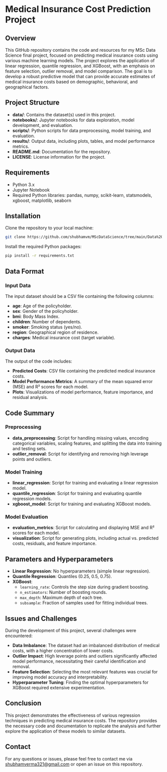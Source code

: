
# Medical Insurance Cost Prediction Project

## Overview

This GitHub repository contains the code and resources for my MSc Data Science final project, focused on predicting medical insurance costs using various machine learning models. The project explores the application of linear regression, quantile regression, and XGBoost, with an emphasis on feature selection, outlier removal, and model comparison. The goal is to develop a robust predictive model that can provide accurate estimates of medical insurance costs based on demographic, behavioral, and geographical factors.

## Project Structure

- **data/**: Contains the dataset(s) used in this project.
- **notebooks/**: Jupyter notebooks for data exploration, model development, and evaluation.
- **scripts/**: Python scripts for data preprocessing, model training, and evaluation.
- **results/**: Output data, including plots, tables, and model performance metrics.
- **README.md**: Documentation for the repository.
- **LICENSE**: License information for the project.

## Requirements

- Python 3.x
- Jupyter Notebook
- Required Python libraries: pandas, numpy, scikit-learn, statsmodels, xgboost, matplotlib, seaborn

## Installation

Clone the repository to your local machine:

```bash
git clone https://github.com/shubhamvm/MScDataScience/tree/main/Data%20Science%20Project
```

Install the required Python packages:

```bash
pip install -r requirements.txt
```

## Data Format

### Input Data

The input dataset should be a CSV file containing the following columns:

- **age**: Age of the policyholder.
- **sex**: Gender of the policyholder.
- **bmi**: Body Mass Index.
- **children**: Number of dependents.
- **smoker**: Smoking status (yes/no).
- **region**: Geographical region of residence.
- **charges**: Medical insurance cost (target variable).

### Output Data

The output of the code includes:

- **Predicted Costs**: CSV file containing the predicted medical insurance costs.
- **Model Performance Metrics**: A summary of the mean squared error (MSE) and R² scores for each model.
- **Plots**: Visualizations of model performance, feature importance, and residual analysis.

## Code Summary

### Preprocessing

- **data_preprocessing**: Script for handling missing values, encoding categorical variables, scaling features, and splitting the data into training and testing sets.
- **outlier_removal**: Script for identifying and removing high leverage points and outliers.

### Model Training

- **linear_regression**: Script for training and evaluating a linear regression model.
- **quantile_regression**: Script for training and evaluating quantile regression models.
- **xgboost_model**: Script for training and evaluating XGBoost models.

### Model Evaluation

- **evaluation_metrics**: Script for calculating and displaying MSE and R² scores for each model.
- **visualization**: Script for generating plots, including actual vs. predicted costs, residuals, and feature importance.

## Parameters and Hyperparameters

- **Linear Regression**: No hyperparameters (simple linear regression).
- **Quantile Regression**: Quantiles (0.25, 0.5, 0.75).
- **XGBoost**:
  - `learning_rate`: Controls the step size during gradient boosting.
  - `n_estimators`: Number of boosting rounds.
  - `max_depth`: Maximum depth of each tree.
  - `subsample`: Fraction of samples used for fitting individual trees.

## Issues and Challenges

During the development of this project, several challenges were encountered:

- **Data Imbalance**: The dataset had an imbalanced distribution of medical costs, with a higher concentration of lower costs.
- **Outlier Impact**: High leverage points and outliers significantly affected model performance, necessitating their careful identification and removal.
- **Feature Selection**: Selecting the most relevant features was crucial for improving model accuracy and interpretability.
- **Hyperparameter Tuning**: Finding the optimal hyperparameters for XGBoost required extensive experimentation.

## Conclusion

This project demonstrates the effectiveness of various regression techniques in predicting medical insurance costs. The repository provides the necessary code and documentation to replicate the analysis and further explore the application of these models to similar datasets.

## Contact

For any questions or issues, please feel free to contact me via shubhamverma321@gmail.com or open an issue on this repository.
